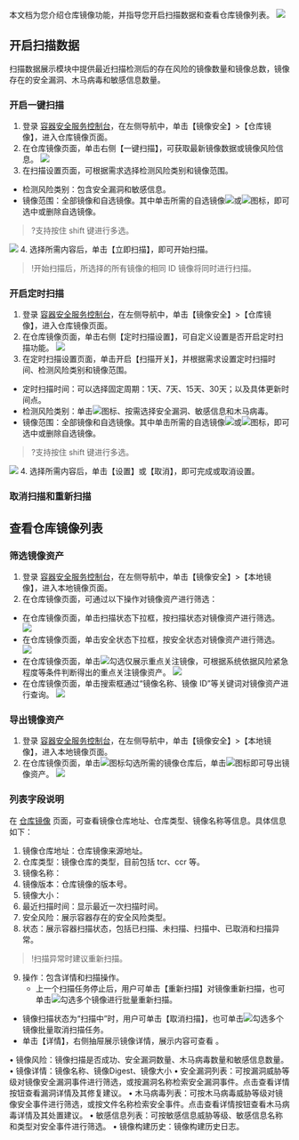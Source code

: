 本文档为您介绍仓库镜像功能，并指导您开启扫描数据和查看仓库镜像列表。
![](https://main.qcloudimg.com/raw/6e64a9bd77df27a554c7d5c80320142c.png)
## 开启扫描数据
扫描数据展示模块中提供最近扫描检测后的存在风险的镜像数量和镜像总数，镜像存在的安全漏洞、木马病毒和敏感信息数量。
### 开启一键扫描
1. 登录 [容器安全服务控制台](https://console.cloud.tencent.com/tcss)，在左侧导航中，单击【镜像安全】>【仓库镜像】，进入仓库镜像页面。
2. 在仓库镜像页面，单击右侧【一键扫描】，可获取最新镜像数据或镜像风险信息。
![](https://main.qcloudimg.com/raw/83b5fae50167603b14bfdc4568306d5d.png)
3. 在扫描设置页面，可根据需求选择检测风险类别和镜像范围。
 - 检测风险类别：包含安全漏洞和敏感信息。
 - 镜像范围：全部镜像和自选镜像。其中单击所需的自选镜像![](https://main.qcloudimg.com/raw/37d813d17a69271ce31b3233ad0a949e.png)或![](https://main.qcloudimg.com/raw/be9e47bccb644d8a099149bac4aef1e0.png)图标，即可选中或删除自选镜像。
 >?支持按住 shift 键进行多选。
 >
![](https://main.qcloudimg.com/raw/942fdea94bbcb66a7a7a94e5ad58bafb.png)
4.  选择所需内容后，单击【立即扫描】，即可开始扫描。
>!开始扫描后，所选择的所有镜像的相同 ID 镜像将同时进行扫描。

### 开启定时扫描
1. 登录 [容器安全服务控制台](https://console.cloud.tencent.com/tcss)，在左侧导航中，单击【镜像安全】>【仓库镜像】，进入仓库镜像页面。
2. 在仓库镜像页面，单击右侧【定时扫描设置】，可自定义设置是否开启定时扫描功能。
![](https://main.qcloudimg.com/raw/edb43116ac8e71d10c7caf7307d5dec7.png)
3. 在定时扫描设置页面，单击开启【扫描开关】，并根据需求设置定时扫描时间、检测风险类别和镜像范围。
  - 定时扫描时间：可以选择固定周期：1天、7天、15天、30天；以及具体更新时间点。
  - 检测风险类别：单击![](https://main.qcloudimg.com/raw/86d08a45be3bc5b91de551b390ebe15d.png)图标、按需选择安全漏洞、敏感信息和木马病毒。
  - 镜像范围：全部镜像和自选镜像。其中单击所需的自选镜像![](https://main.qcloudimg.com/raw/37d813d17a69271ce31b3233ad0a949e.png)或![](https://main.qcloudimg.com/raw/be9e47bccb644d8a099149bac4aef1e0.png)图标，即可选中或删除自选镜像。
 >?支持按住 shift 键进行多选。
 >
![](https://main.qcloudimg.com/raw/6be36deabf5ff522f7023480a827bde7.png) 
4. 选择所需内容后，单击【设置】或【取消】，即可完成或取消设置。

### 取消扫描和重新扫描


##  查看仓库镜像列表
### 筛选镜像资产
1. 登录 [容器安全服务控制台](https://console.cloud.tencent.com/tcss)，在左侧导航中，单击【镜像安全】>【本地镜像】，进入本地镜像页面。
2. 在仓库镜像页面，可通过以下操作对镜像资产进行筛选：
 -  在仓库镜像页面，单击扫描状态下拉框，按扫描状态对镜像资产进行筛选。
![](https://main.qcloudimg.com/raw/77362ff7b0d3407de1995be2f2099faf.png)
 -  在仓库镜像页面，单击安全状态下拉框，按安全状态对镜像资产进行筛选。
![](https://main.qcloudimg.com/raw/97773f12249313913af2e2646e2dd67e.png)
 -  在仓库镜像页面，单击![](https://main.qcloudimg.com/raw/21ff3bd68750cb41c5ce662a24629cb3.png)勾选仅展示重点关注镜像，可根据系统依据风险紧急程度等条件判断得出的重点关注镜像资产。
![](https://main.qcloudimg.com/raw/84eaebebbec047acf3341002d8258da6.png)
 -  在仓库镜像页面，单击搜索框通过“镜像名称、镜像 ID”等关键词对镜像资产进行查询。
![](https://main.qcloudimg.com/raw/98621c6d4d839883c571b4649041aa0d.png)

### 导出镜像资产
1. 登录 [容器安全服务控制台](https://console.cloud.tencent.com/tcss)，在左侧导航中，单击【镜像安全】>【本地镜像】，进入本地镜像页面。
2. 在仓库镜像页面，单击![](https://main.qcloudimg.com/raw/21ff3bd68750cb41c5ce662a24629cb3.png)图标勾选所需的镜像仓库后，单击![](https://main.qcloudimg.com/raw/24d375a75e4ee95c77910d101f7203dd.png)图标即可导出镜像资产。
![](https://main.qcloudimg.com/raw/6df40061dab2323640159a57cb555842.png)

 
### 列表字段说明
在 [仓库镜像](https://console.cloud.tencent.com/tcss/security/imageStore) 页面，可查看镜像仓库地址、仓库类型、镜像名称等信息。具体信息如下：
1. 镜像仓库地址：仓库镜像来源地址。
2. 仓库类型：镜像仓库的类型，目前包括 tcr、ccr 等。
3. 镜像名称：
4. 镜像版本：仓库镜像的版本号。
5. 镜像大小：
6. 最近扫描时间：显示最近一次扫描时间。
7. 安全风险：展示容器存在的安全风险类型。
8. 状态：展示容器扫描状态，包括已扫描、未扫描、扫描中、已取消和扫描异常。
>!扫描异常时建议重新扫描。
9. 操作：包含详情和扫描操作。
   - 上一个扫描任务停止后，用户可单击【重新扫描】对镜像重新扫描，也可单击![](https://main.qcloudimg.com/raw/08dfa220659d6576a39a981e61ad02e2.png)勾选多个镜像进行批量重新扫描。
  - 镜像扫描状态为“扫描中”时，用户可单击【取消扫描】，也可单击![](https://main.qcloudimg.com/raw/08dfa220659d6576a39a981e61ad02e2.png)勾选多个镜像批量取消扫描任务。
  - 单击【详情】，右侧抽屉展示镜像详情，展示内容可查看  。


•	镜像风险：镜像扫描是否成功、安全漏洞数量、木马病毒数量和敏感信息数量。
•	镜像详情：镜像名称、镜像Digest、镜像大小
•	安全漏洞列表：可按漏洞威胁等级对镜像安全漏洞事件进行筛选，或按漏洞名称检索安全漏洞事件。点击查看详情按钮查看漏洞详情及其修复建议。
•	木马病毒列表：可按木马病毒威胁等级对镜像安全事件进行筛选，或按文件名称检索安全事件。点击查看详情按钮查看木马病毒详情及其处置建议。
•	敏感信息列表：可按敏感信息威胁等级、敏感信息名称和类型对安全事件进行筛选。
•	镜像构建历史：镜像构建历史日志。
